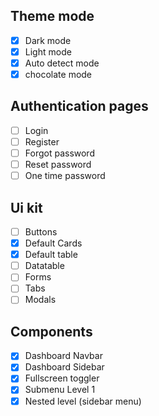 ## Theme mode
- [x] Dark mode
- [x] Light mode
- [x] Auto detect mode
- [x] chocolate mode

## Authentication pages
- [ ] Login
- [ ] Register
- [ ] Forgot password
- [ ] Reset password
- [ ] One time password

## Ui kit
- [ ] Buttons
- [x] Default Cards
- [x] Default table
- [ ] Datatable
- [ ] Forms
- [ ] Tabs
- [ ] Modals

## Components
- [x] Dashboard Navbar
- [x] Dashboard Sidebar
- [x] Fullscreen toggler
- [x] Submenu Level 1
- [x] Nested level (sidebar menu)